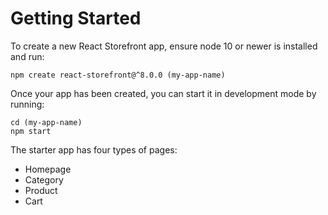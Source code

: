 # Getting Started

To create a new React Storefront app, ensure node 10 or newer is installed and run:

```
npm create react-storefront@^8.0.0 (my-app-name)
```

Once your app has been created, you can start it in development mode by running:

```
cd (my-app-name)
npm start
```

The starter app has four types of pages:

- Homepage
- Category
- Product
- Cart
